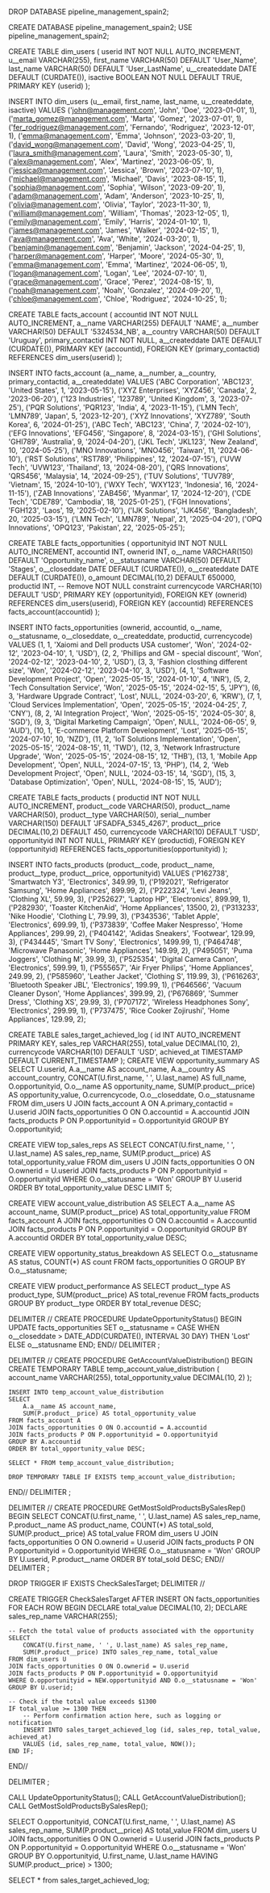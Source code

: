 DROP DATABASE pipeline_management_spain2;

CREATE DATABASE pipeline_management_spain2;
USE pipeline_management_spain2;

CREATE TABLE dim_users (
    userid INT NOT NULL AUTO_INCREMENT,
    u__email VARCHAR(255),
    first_name VARCHAR(50) DEFAULT 'User_Name',
    last_name VARCHAR(50) DEFAULT 'User_LastName',
    u__createddate DATE DEFAULT (CURDATE()),
    isactive BOOLEAN NOT NULL DEFAULT TRUE,
    PRIMARY KEY (userid)
);

INSERT INTO dim_users (u__email, first_name, last_name, u__createddate, isactive)
VALUES
    ('john@management.com', 'John', 'Doe', '2023-01-01', 1),
    ('marta_gomez@management.com', 'Marta', 'Gomez', '2023-07-01', 1),
    ('fer_rodriguez@management.com', 'Fernando', 'Rodriguez', '2023-12-01', 1),
    ('emma@management.com', 'Emma', 'Johnson', '2023-03-20', 1),
    ('david_wong@management.com', 'David', 'Wong', '2023-04-25', 1),
    ('laura_smith@management.com', 'Laura', 'Smith', '2023-05-30', 1),
    ('alex@management.com', 'Alex', 'Martinez', '2023-06-05', 1),
    ('jessica@management.com', 'Jessica', 'Brown', '2023-07-10', 1),
    ('michael@management.com', 'Michael', 'Davis', '2023-08-15', 1),
    ('sophia@management.com', 'Sophia', 'Wilson', '2023-09-20', 1),
    ('adam@management.com', 'Adam', 'Anderson', '2023-10-25', 1),
    ('olivia@management.com', 'Olivia', 'Taylor', '2023-11-30', 1),
    ('william@management.com', 'William', 'Thomas', '2023-12-05', 1),
    ('emily@management.com', 'Emily', 'Harris', '2024-01-10', 1),
    ('james@management.com', 'James', 'Walker', '2024-02-15', 1),
    ('ava@management.com', 'Ava', 'White', '2024-03-20', 1),
    ('benjamin@management.com', 'Benjamin', 'Jackson', '2024-04-25', 1),
    ('harper@management.com', 'Harper', 'Moore', '2024-05-30', 1),
    ('emma@management.com', 'Emma', 'Martinez', '2024-06-05', 1),
    ('logan@management.com', 'Logan', 'Lee', '2024-07-10', 1),
    ('grace@management.com', 'Grace', 'Perez', '2024-08-15', 1),
    ('noah@management.com', 'Noah', 'Gonzalez', '2024-09-20', 1),
    ('chloe@management.com', 'Chloe', 'Rodriguez', '2024-10-25', 1);

CREATE TABLE facts_account (
    accountid INT NOT NULL AUTO_INCREMENT,
    a__name VARCHAR(255) DEFAULT 'NAME',
    a__number VARCHAR(50) DEFAULT '5324534_NB',
    a__country VARCHAR(50) DEFAULT 'Uruguay',
    primary_contactid INT NOT NULL,
    a__createddate DATE DEFAULT (CURDATE()),
    PRIMARY KEY (accountid),
    FOREIGN KEY (primary_contactid) REFERENCES dim_users(userid)
);

INSERT INTO facts_account (a__name, a__number, a__country, primary_contactid, a__createddate)
VALUES
    ('ABC Corporation', 'ABC123', 'United States', 1, '2023-05-15'),
    ('XYZ Enterprises', 'XYZ456', 'Canada', 2, '2023-06-20'),
    ('123 Industries', '123789', 'United Kingdom', 3, '2023-07-25'),
	('PQR Solutions', 'PQR123', 'India', 4, '2023-11-15'),
    ('LMN Tech', 'LMN789', 'Japan', 5, '2023-12-20'),
    ('XYZ Innovations', 'XYZ789', 'South Korea', 6, '2024-01-25'),
    ('ABC Tech', 'ABC123', 'China', 7, '2024-02-10'),
    ('EFG Innovations', 'EFG456', 'Singapore', 8, '2024-03-15'),
    ('GHI Solutions', 'GHI789', 'Australia', 9, '2024-04-20'),
    ('JKL Tech', 'JKL123', 'New Zealand', 10, '2024-05-25'),
    ('MNO Innovations', 'MNO456', 'Taiwan', 11, '2024-06-10'),
    ('RST Solutions', 'RST789', 'Philippines', 12, '2024-07-15'),
    ('UVW Tech', 'UVW123', 'Thailand', 13, '2024-08-20'),
    ('QRS Innovations', 'QRS456', 'Malaysia', 14, '2024-09-25'),
    ('TUV Solutions', 'TUV789', 'Vietnam', 15, '2024-10-10'),
    ('WXY Tech', 'WXY123', 'Indonesia', 16, '2024-11-15'),
    ('ZAB Innovations', 'ZAB456', 'Myanmar', 17, '2024-12-20'),
    ('CDE Tech', 'CDE789', 'Cambodia', 18, '2025-01-25'),
    ('FGH Innovations', 'FGH123', 'Laos', 19, '2025-02-10'),
    ('IJK Solutions', 'IJK456', 'Bangladesh', 20, '2025-03-15'),
    ('LMN Tech', 'LMN789', 'Nepal', 21, '2025-04-20'),
    ('OPQ Innovations', 'OPQ123', 'Pakistan', 22, '2025-05-25');
  
    
CREATE TABLE facts_opportunities (
    opportunityid INT NOT NULL AUTO_INCREMENT,
    accountid INT,
    ownerid INT,
    o__name VARCHAR(150) DEFAULT 'Opportunity_name',
    o__statusname VARCHAR(50) DEFAULT 'Stages',
    o__closeddate DATE DEFAULT (CURDATE()),
    o__createddate DATE DEFAULT (CURDATE()),
    o_amount DECIMAL(10,2) DEFAULT 650000,
    productid INT, -- Remove NOT NULL constraint
    currencycode VARCHAR(10) DEFAULT 'USD',
    PRIMARY KEY (opportunityid),
    FOREIGN KEY (ownerid) REFERENCES dim_users(userid),
    FOREIGN KEY (accountid) REFERENCES facts_account(accountid)
);

INSERT INTO facts_opportunities (ownerid, accountid, o__name, o__statusname, o__closeddate, o__createddate, productid, currencycode)
VALUES
    (1, 1, 'Xaiomi and Dell products USA customer', 'Won', '2024-02-12', '2023-04-10', 1, 'USD'), 
    (2, 2, 'Phillips and GM - special discount', 'Won', '2024-02-12', '2023-04-10', 2, 'USD'), 
    (3, 3, 'Fashion closthing different size', 'Won', '2024-02-12', '2023-04-10', 3, 'USD'),
    (4, 1, 'Software Development Project', 'Open', '2025-05-15', '2024-01-10', 4, 'INR'), 
    (5, 2, 'Tech Consultation Service', 'Won', '2025-05-15', '2024-02-15', 5, 'JPY'), 
    (6, 3, 'Hardware Upgrade Contract', 'Lost', NULL, '2024-03-20', 6, 'KRW'),
    (7, 1, 'Cloud Services Implementation', 'Open', '2025-05-15', '2024-04-25', 7, 'CNY'), 
    (8, 2, 'AI Integration Project', 'Won', '2025-05-15', '2024-05-30', 8, 'SGD'), 
    (9, 3, 'Digital Marketing Campaign', 'Open', NULL, '2024-06-05', 9, 'AUD'),
    (10, 1, 'E-commerce Platform Development', 'Lost', '2025-05-15', '2024-07-10', 10, 'NZD'),
    (11, 2, 'IoT Solutions Implementation', 'Open', '2025-05-15', '2024-08-15', 11, 'TWD'), 
    (12, 3, 'Network Infrastructure Upgrade', 'Won', '2025-05-15', '2024-08-15', 12, 'THB'),
    (13, 1, 'Mobile App Development', 'Open', NULL, '2024-07-15', 13, 'PHP'),
    (14, 2, 'Web Development Project', 'Open', NULL, '2024-03-15', 14, 'SGD'), 
    (15, 3, 'Database Optimization', 'Open', NULL, '2024-08-15', 15, 'AUD');
    
    
CREATE TABLE facts_products (
    productid INT NOT NULL AUTO_INCREMENT,
    product__code VARCHAR(50),
    product__name VARCHAR(50),
    product__type VARCHAR(50),
    serial__number VARCHAR(150) DEFAULT 'JFSADFA_5345_4267',
    product__price DECIMAL(10,2) DEFAULT 450,
    currencycode VARCHAR(10) DEFAULT 'USD',
    opportunityid INT NOT NULL,
    PRIMARY KEY (productid),
    FOREIGN KEY (opportunityid) REFERENCES facts_opportunities(opportunityid)
);


INSERT INTO facts_products (product__code, product__name, product__type, product__price, opportunityid)
VALUES
	('P162738', 'Smartwatch Y3', 'Electronics', 349.99, 1),
    ('P192021', 'Refrigerator Samsung', 'Home Appliances', 899.99, 2),
    ('P222324', 'Levi Jeans', 'Clothing XL', 59.99, 3),
    ('P252627', 'Laptop HP', 'Electronics', 899.99, 1),
    ('P282930', 'Toaster KitchenAid', 'Home Appliances', 13500, 2),
    ('P313233', 'Nike Hoodie', 'Clothing L', 79.99, 3),
    ('P343536', 'Tablet Apple', 'Electronics', 699.99, 1),
    ('P373839', 'Coffee Maker Nespresso', 'Home Appliances', 299.99, 2),
    ('P404142', 'Adidas Sneakers', 'Footwear', 129.99, 3),
    ('P434445', 'Smart TV Sony', 'Electronics', 1499.99, 1),
    ('P464748', 'Microwave Panasonic', 'Home Appliances', 149.99, 2),
    ('P495051', 'Puma Joggers', 'Clothing M', 39.99, 3),
    ('P525354', 'Digital Camera Canon', 'Electronics', 599.99, 1),
    ('P555657', 'Air Fryer Philips', 'Home Appliances', 249.99, 2),
    ('P585960', 'Leather Jacket', 'Clothing S', 119.99, 3),
    ('P616263', 'Bluetooth Speaker JBL', 'Electronics', 199.99, 1),
    ('P646566', 'Vacuum Cleaner Dyson', 'Home Appliances', 399.99, 2),
    ('P676869', 'Summer Dress', 'Clothing XS', 29.99, 3),
    ('P707172', 'Wireless Headphones Sony', 'Electronics', 299.99, 1),
    ('P737475', 'Rice Cooker Zojirushi', 'Home Appliances', 129.99, 2);
    
CREATE TABLE sales_target_achieved_log (
    id INT AUTO_INCREMENT PRIMARY KEY,
    sales_rep VARCHAR(255),
    total_value DECIMAL(10, 2),
    currencycode VARCHAR(10) DEFAULT 'USD',
    achieved_at TIMESTAMP DEFAULT CURRENT_TIMESTAMP
);
CREATE VIEW opportunity_summary AS
SELECT 
    U.userid, 
    A.a__name AS account_name, 
    A.a__country AS account_country, 
    CONCAT(U.first_name, ' ', U.last_name) AS full_name, 
    O.opportunityid,
    O.o__name AS opportunity_name, 
    SUM(P.product__price) AS opportunity_value,
    O.currencycode,
    O.o__closeddate,
    O.o__statusname
FROM dim_users U
JOIN facts_account A ON A.primary_contactid = U.userid
JOIN facts_opportunities O ON O.accountid = A.accountid
JOIN facts_products P ON P.opportunityid = O.opportunityid
GROUP BY O.opportunityid;

CREATE VIEW top_sales_reps AS
SELECT 
    CONCAT(U.first_name, ' ', U.last_name) AS sales_rep_name, 
    SUM(P.product__price) AS total_opportunity_value
FROM dim_users U
JOIN facts_opportunities O ON O.ownerid = U.userid
JOIN facts_products P ON P.opportunityid = O.opportunityid
WHERE O.o__statusname = 'Won'
GROUP BY U.userid
ORDER BY total_opportunity_value DESC
LIMIT 5;

CREATE VIEW account_value_distribution AS
SELECT 
    A.a__name AS account_name, 
    SUM(P.product__price) AS total_opportunity_value
FROM facts_account A
JOIN facts_opportunities O ON O.accountid = A.accountid
JOIN facts_products P ON P.opportunityid = O.opportunityid
GROUP BY A.accountid
ORDER BY total_opportunity_value DESC;

CREATE VIEW opportunity_status_breakdown AS
SELECT 
    O.o__statusname AS status, 
    COUNT(*) AS count
FROM facts_opportunities O
GROUP BY O.o__statusname;

CREATE VIEW product_performance AS
SELECT 
    product__type AS product_type, 
    SUM(product__price) AS total_revenue
FROM facts_products
GROUP BY product__type
ORDER BY total_revenue DESC;

DELIMITER //
CREATE PROCEDURE UpdateOpportunityStatus()
BEGIN
    UPDATE facts_opportunities
    SET o__statusname = 
        CASE 
            WHEN o__closeddate > DATE_ADD(CURDATE(), INTERVAL 30 DAY) THEN 'Lost'
            ELSE o__statusname
        END;
END//
DELIMITER ;

DELIMITER //
CREATE PROCEDURE GetAccountValueDistribution()
BEGIN
    CREATE TEMPORARY TABLE temp_account_value_distribution (
        account_name VARCHAR(255),
        total_opportunity_value DECIMAL(10, 2)
    );

    INSERT INTO temp_account_value_distribution
    SELECT 
        A.a__name AS account_name, 
        SUM(P.product__price) AS total_opportunity_value
    FROM facts_account A
    JOIN facts_opportunities O ON O.accountid = A.accountid
    JOIN facts_products P ON P.opportunityid = O.opportunityid
    GROUP BY A.accountid
    ORDER BY total_opportunity_value DESC;

    SELECT * FROM temp_account_value_distribution;

    DROP TEMPORARY TABLE IF EXISTS temp_account_value_distribution;
END//
DELIMITER ;

DELIMITER //
CREATE PROCEDURE GetMostSoldProductsBySalesRep()
BEGIN
    SELECT 
        CONCAT(U.first_name, ' ', U.last_name) AS sales_rep_name,
        P.product__name AS product_name,
        COUNT(*) AS total_sold,
        SUM(P.product__price) AS total_value
    FROM dim_users U
    JOIN facts_opportunities O ON O.ownerid = U.userid
    JOIN facts_products P ON P.opportunityid = O.opportunityid
    WHERE O.o__statusname = 'Won'
    GROUP BY U.userid, P.product__name
    ORDER BY total_sold DESC;
END//
DELIMITER ;

DROP TRIGGER IF EXISTS CheckSalesTarget;
DELIMITER //

CREATE TRIGGER CheckSalesTarget
AFTER INSERT ON facts_opportunities
FOR EACH ROW
BEGIN
    DECLARE total_value DECIMAL(10, 2);
    DECLARE sales_rep_name VARCHAR(255);
    
    -- Fetch the total value of products associated with the opportunity
    SELECT 
        CONCAT(U.first_name, ' ', U.last_name) AS sales_rep_name,
        SUM(P.product__price) INTO sales_rep_name, total_value
    FROM dim_users U
    JOIN facts_opportunities O ON O.ownerid = U.userid
    JOIN facts_products P ON P.opportunityid = O.opportunityid
    WHERE O.opportunityid = NEW.opportunityid AND O.o__statusname = 'Won'
    GROUP BY U.userid;
    
    -- Check if the total value exceeds $1300
    IF total_value >= 1300 THEN
        -- Perform confirmation action here, such as logging or notification
        INSERT INTO sales_target_achieved_log (id, sales_rep, total_value, achieved_at)
        VALUES (id, sales_rep_name, total_value, NOW());
    END IF;
END//

DELIMITER ;

CALL UpdateOpportunityStatus();
CALL GetAccountValueDistribution();
CALL GetMostSoldProductsBySalesRep(); 

SELECT 
    O.opportunityid,
    CONCAT(U.first_name, ' ', U.last_name) AS sales_rep_name,
    SUM(P.product__price) AS total_value
FROM dim_users U
JOIN facts_opportunities O ON O.ownerid = U.userid
JOIN facts_products P ON P.opportunityid = O.opportunityid
WHERE O.o__statusname = 'Won'
GROUP BY O.opportunityid, U.first_name, U.last_name
HAVING SUM(P.product__price) > 1300;

SELECT * from sales_target_achieved_log; 
